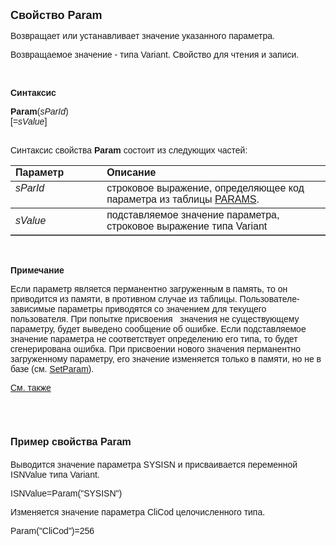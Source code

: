 ﻿<html>
<head>
<title>Param</title>
</head>

<body>

<p><strong><font size="4" face="Arial">Свойство Param</font></strong></p>

<p><font face="Arial">Возвращает или устанавливает значение указанного 
параметра.</font></p>

<p><font face="Arial">Возвращаемое значение - типа Variant. Свойство 
для чтения и записи.</font></p>

<p class="label">&nbsp;</p>

<p class="label"><font face="Arial"><b>Синтаксис</b></font></p>

<p><font face="Arial"><strong>Param</strong>(<em>sParId</em>)[=<em>sValue</em>]&nbsp;&nbsp;&nbsp;&nbsp;&nbsp;&nbsp;&nbsp;&nbsp;&nbsp;&nbsp;&nbsp;&nbsp;&nbsp;&nbsp;&nbsp;&nbsp;&nbsp;&nbsp;&nbsp;&nbsp;&nbsp;&nbsp;&nbsp;&nbsp;&nbsp;&nbsp;&nbsp;&nbsp;&nbsp;&nbsp;&nbsp;&nbsp;&nbsp;&nbsp;&nbsp;&nbsp;&nbsp;&nbsp;&nbsp;&nbsp;&nbsp;&nbsp;&nbsp;&nbsp;&nbsp;&nbsp;&nbsp;&nbsp;&nbsp;&nbsp;&nbsp;&nbsp;&nbsp;&nbsp;&nbsp;&nbsp;&nbsp;&nbsp;&nbsp;&nbsp;&nbsp;&nbsp;&nbsp;&nbsp;&nbsp;&nbsp;&nbsp;&nbsp;&nbsp;&nbsp;&nbsp;&nbsp;&nbsp;&nbsp;&nbsp;&nbsp;&nbsp;&nbsp;&nbsp;&nbsp;&nbsp;&nbsp;&nbsp;&nbsp;&nbsp;&nbsp;&nbsp;&nbsp;&nbsp;&nbsp;&nbsp;&nbsp;&nbsp;&nbsp;&nbsp;&nbsp;&nbsp;&nbsp;&nbsp;&nbsp;&nbsp;&nbsp;&nbsp;&nbsp;&nbsp;&nbsp;&nbsp;&nbsp;&nbsp;&nbsp;&nbsp;&nbsp;&nbsp;&nbsp;&nbsp;&nbsp;&nbsp;
</font></p>

<p><font face="Arial">Синтаксис свойства <b>Param</b>
состоит из следующих частей:</font></p>

<table border="1" cellPadding="5" cols="2" frame="below" rules="rows">
<TBODY>
  <tr vAlign="top">
    <td class="label" width="29%"><font face="Arial"><b>Параметр</b></font></td>
    <td class="label" width="71%"><font face="Arial"><strong>Описание</strong></font></td>
  </tr>
  <tr vAlign="top">
    <td width="29%"><font face="Arial"><em>sParId</em></font></td>
    <td width="71%"><font face="Arial">строковое выражение, 
	определяющее код параметра из таблицы <a href="../../../Database/Params.html">
	PARAMS</a>.</font></td>
  </tr>
  <tr>
    <td width="29%"><font face="Arial"><em>sValue</em></font></td>
    <td width="71%"><font face="Arial">подставляемое значение 
	параметра, строковое выражение типа Variant </font></td>
  </tr>
</TBODY>
</table>

<p class="label">&nbsp;</p>

<p class="label"><b><font face="Arial">Примечание &nbsp;</font></b></p>

<p class="label"><font face="Arial">Если параметр является перманентно 
загруженным в память, то он приводится из памяти, в противном случае из таблицы. 
Пользователе-зависимые параметры приводятся со значением для текущего 
пользователя. При попытке присвоения&nbsp;&nbsp; значения не существующему 
параметру, будет выведено сообщение об ошибке. Если подставляемое значение 
параметра не соответствует определению его типа, то будет сгенерирована ошибка. 
При присвоении нового значения перманентно загруженному параметру, его значение 
изменяется только в памяти, но не в базе (см. <a href="SetParam.html">SetParam</a>).</font></p>

<p class="label"><a href="../../../Database/Params.html"><font face="Arial">
См. также</font></a></p>

<p>&nbsp;</p>

<h1><font size="3" face="Arial"><strong>Пример свойства Param</strong></font></h1>

<p><font face="Arial">Выводится значение параметра SYSISN и 
присваивается переменной ISNValue типа Variant.</font></p>

<p><font face="Arial">ISNValue=Param(&quot;SYSISN&quot;)</font></p>

<p><font face="Arial">Изменяется значение параметра CliCod 
целочисленного типа.</font></p>

<p><font face="Arial">Param(&quot;CliCod&quot;)=256</font></p>
</body>
</html>
